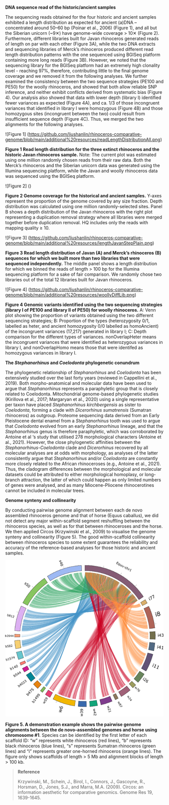 **DNA sequence read of the historic/ancient samples**

The sequencing reads obtained for the four historic and ancient samples exhibited a length distribution as expected for ancient (a)DNA – concentrated around 50–60 bp (Poinar et al., 2006) (Figure 1), and all but the Siberian unicorn (~9✕) have genome-wide coverage > 10✕ (Figure 2). Furthermore, different libraries built for Javan rhinoceros generated reads of length on par with each other (Figure 3A), while the two DNA extracts and sequencing libraries of Merck’s rhinoceros produced different read length distribution patterns with the one sequenced using BGISeq platform containing more long reads (Figure 3B). However, we noted that the sequencing library for the BGISeq platform had an extremely high clonality level - reaching 97%, therefore, contributing little to the final genome coverage and we removed it from the following analyses. We further examined the consistency between the two sequence strategies (PE100 and PE50) for the woolly rhinoceros, and showed that both allow reliable SNP inference, and neither exhibit conflicts derived from systematic bias (Figure 4). Our analysis also showed that data with lower depth (library I) identified fewer variances as expected (Figure 4A), and ca. 1/3 of those incongruent variances that identified in library I were homozygous (Figure 4B) and those homozygous sites (incongruent between the two) could result from insufficient sequence depth (Figure 4C). Thus, we merged the two alignments for the following analyses.


![Figure 1] (https://github.com/liushanlin/rhinoceros-comparative-genome/blob/main/additional%20resources/readLengthDistributionAll.png)

**Figure 1 Read length distribution for the three extinct rhinoceros and the historic Javan rhinoceros sample.** Note: The current plot was estimated using one million randomly chosen reads from their raw data. Both the Merck’s rhinoceros and the Siberian unicorn data was generated using the Illumina sequencing platform, while the Javan and woolly rhinoceros data was sequenced using the BGISeq platform.

![Figure 2] ()

**Figure 2 Genome coverage for the historical and ancient samples.** Y-axes represent the proportion of the genome covered by any size fraction. Depth distribution was calculated using one million randomly-selected sites. Panel B shows a depth distribution of the Javan rhinoceros with the right plot representing a duplication removal strategy where all libraries were merged together before duplication removal. HQ includes only the reads with mapping quality ≥ 10.

![Figure 3] (https://github.com/liushanlin/rhinoceros-comparative-genome/blob/main/additional%20resources/lengthJavanStepPlain.png)

**Figure 3 Read length distribution of Javan (A) and Merck’s rhinoceros (B) sequences for which we built more than two libraries that were sequenced independently.** The middle panel shows a length distribution for which we binned the reads of length > 100 bp for the Illumina sequencing platform for a sake of fair comparison. We randomly chose two libraries out of the total 12 libraries built for Javan rhinoceros.

![Figure 4] (https://github.com/liushanlin/rhinoceros-comparative-genome/blob/main/additional%20resources/woollyDiffLib.png)

**Figure 4 Genomic variants identified using the two sequencing strategies (library I of PE100 and library II of PE50) for woolly rhinoceros.** A: Venn plot showing the proportion of variants obtained using the two different sequencing strategies; B: Proportion of the types (heterozygosity 0/1, labelled as heter, and ancient homozygosity 0/0 labelled as homoAncient) of the incongruent variances (17,217) generated in library I; C: Depth comparison for the different types of variances. nonOverlapHeter means the incongruent variances that were identified as heterozygous variances in library I, and nonOverlapHomo means those that were identifed as homozygous variances in library I.

**The *Stephanorhinus* and *Coelodonta* phylogenetic conundrum**

The phylogenetic relationship of *Stephanorhinus* and *Coelodonta* has been extensively studied over the last forty years (reviewed in Cappellini et al., 2019). Both morpho-anatomical and molecular data have been used to argue that *Stephanorhinus* represents a paraphyletic group that is closely related to Coelodonta. Mitochondrial genome-based phylogenetic studies (Kirillova et al., 2017; Margaryan et al., 2020) using a single representative per taxon have placed *Stephanorhinus kirchbergensis* as sister to *Coelodonta*, forming a clade with *Dicerorhinus sumatrensis* (Sumatran rhinoceros) as outgroup. Proteome sequencing data derived from an Early Pleistocene dental enamel from a *Stephanorhinus* tooth was used to argue that *Coelodonta* evolved from an early *Stephanorhinus* lineage, and that the *Stephanorhinus* genus is therefore paraphyletic, which was corroborated by Antoine et al ‘s study that utilised 278 morphological characters (Antoine et al., 2021). However, the close phylogenetic affinities between the *Stephanorhinus-Coelodonta* clade and *Dicerorhinus* recovered by all molecular analyses are at odds with morphology, as analyses of the latter consistently argue that *Stephanorhinus* and/or *Coelodonta* are constantly more closely related to the African rhinoceroses (e.g., Antoine et al., 2021). Thus, the cladogram differences between the morphological and molecular datasets could be attributed to either morphological homoplasy, or long-branch attraction, the latter of which could happen as only limited numbers of genes were analysed, and as many Miocene-Pliocene rhinocerotines cannot be included in molecular trees.


**Genome synteny and collinearity**

By conducting pairwise genome alignment between each de novo assembled rhinoceros genome and that of horse (Equus caballus), we did not detect any major within-scaffold segment reshuffling between the rhinoceros species, as well as for that between rhinoceroses and the horse. We then applied Circos (Krzywinski et al., 2009) to visualise the genome synteny and collinearity (Figure 5). The good within-scaffold collinearity between rhinoceros species to some extent guarantees the reliability and accuracy of the reference-based analyses for those historic and ancient samples.


![Figure 5](https://github.com/liushanlin/rhinoceros-comparative-genome/blob/main/additional%20resources/Equu_chr1.png)

**Figure 5. A demonstration example shows the pairwise genome alignments between the de novo-assembled genomes and horse using chromosome #1**. Species can be identified by the first letter of each scaffold ID: “w” represents white rhinoceros (red lines), “b” represents black rhinoceros (blue lines), “s” represents Sumatran rhinoceros (green lines) and “i” represents greater one-horned rhinoceros (orange lines). The figure only shows scaffolds of length > 5 Mb and alignment blocks of length > 100 kb.

> **Reference**
> 
> Krzywinski, M., Schein, J., Birol, I., Connors, J., Gascoyne, R., Horsman, D., Jones, S.J., and Marra, M.A. (2009). Circos: an information aesthetic for comparative genomics. Genome Res 19, 1639-1645.

